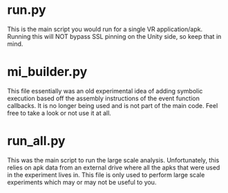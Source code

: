 # run.py
This is the main script you would run for a single VR application/apk. Running this will NOT bypass SSL pinning on the Unity side, so keep that in mind.

# mi\_builder.py
This file essentially was an old experimental idea of adding symbolic execution based off the assembly instructions of the event function callbacks. It is no longer being used and is not part of the main code. Feel free to take a look or not use it at all. 

# run\_all.py
This was the main script to run the large scale analysis. Unfortunately, this relies on apk data from an external drive where all the apks that were used in the experiment lives in. This file is only used to perform large scale experiments which may or may not be useful to you.
